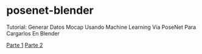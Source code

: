 # posenet-blender
Tutorial: Generar Datos Mocap Usando Machine Learning Vía PoseNet Para Cargarlos En Blender

[Parte 1](https://postcode-x.web.app/posts/generar-datos-mocap-usando-machine-learning-posenet-para-cargarlos-blender-primera-parte)
[Parte 2](https://postcode-x.web.app/posts/generar-datos-mocap-usando-machine-learning-posenet-para-cargarlos-blender-segunda-parte)